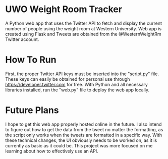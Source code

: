 # UWO Weight Room Tracker
A Python web app that uses the Twitter API to fetch and display the current number of people using the weight room at Western University. Web app is created using Flask and Tweets are obtained from the @WesternWeightRm Twitter account.
# How To Run
First, the proper Twitter API keys must be inserted into the "script.py" file. These keys can easily be obtained for personal use through https://developer.twitter.com for free.
With Python and all necessary libraries installed, run the "web.py" file to deploy the web app locally.
# Future Plans
I hope to get this web app properly hosted online in the future. I also intend to figure out how to get the data from the tweet no matter the formatting, as the script only works when the tweets are formatted in a specific way. With these technical changes, the UI obviously needs to be worked on, as it is currently as basic as it could be. This project was more focused on me learning about how to effectively use an API. 
